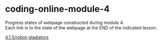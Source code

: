 # coding-online-module-4
Progress states of webpage constructed during module 4.  
Each link is to the state of the webpage at the END of the indicated lesson.  

[4.1.5/robot-gladiators](https://tom2u.github.io/coding-online-module-3/4.1.5/robot-gladiators)  
